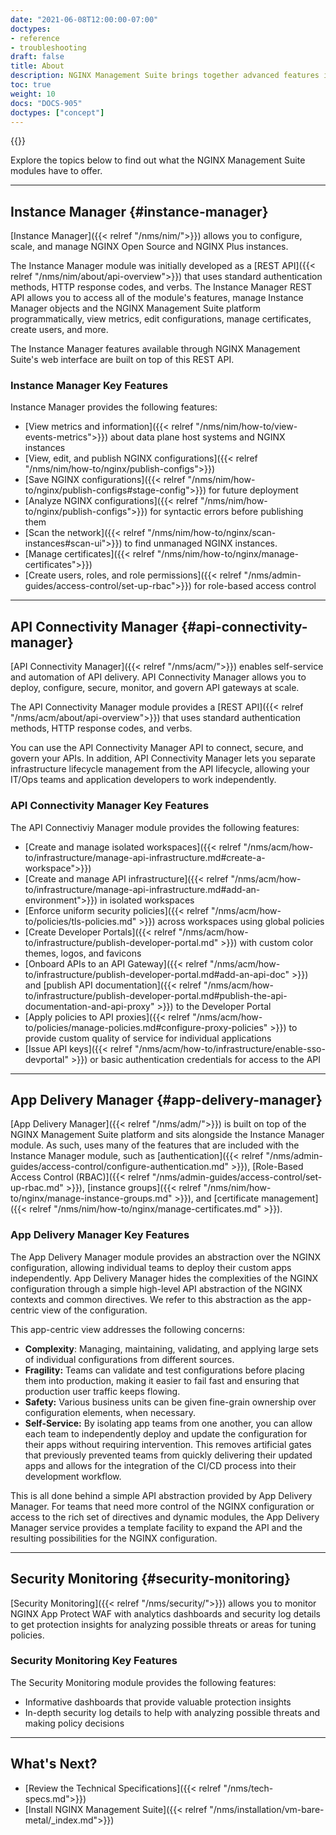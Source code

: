 ```yaml
---
date: "2021-06-08T12:00:00-07:00"
doctypes:
- reference
- troubleshooting
draft: false
title: About
description: NGINX Management Suite brings together advanced features into a single platform, making it easy for organizations to configure, monitor, and troubleshoot NGINX instances; manage and govern APIs; optimize load balancing for apps; and enhance overall security.
toc: true
weight: 10
docs: "DOCS-905"
doctypes: ["concept"]
---
```


{{<custom-styles>}}

Explore the topics below to find out what the NGINX Management Suite modules have to offer.

---

## Instance Manager {#instance-manager}

[Instance Manager]({{< relref "/nms/nim/">}}) allows you to configure, scale, and manage NGINX Open Source and NGINX Plus instances. 

The Instance Manager module was initially developed as a [REST API]({{< relref "/nms/nim/about/api-overview">}}) that uses standard authentication methods, HTTP response codes, and verbs. The Instance Manager REST API allows you to access all of the module's features, manage Instance Manager objects and the NGINX Management Suite platform programmatically, view metrics, edit configurations, manage certificates, create users, and more. 

The Instance Manager features available through NGINX Management Suite's web interface are built on top of this REST API.

### Instance Manager Key Features

Instance Manager provides the following features:

- [View metrics and information]({{< relref "/nms/nim/how-to/view-events-metrics">}}) about data plane host systems and NGINX instances
- [View, edit, and publish NGINX configurations]({{< relref "/nms/nim/how-to/nginx/publish-configs">}})
- [Save NGINX configurations]({{< relref "/nms/nim/how-to/nginx/publish-configs#stage-config">}}) for future deployment
- [Analyze NGINX configurations]({{< relref "/nms/nim/how-to/nginx/publish-configs">}}) for syntactic errors before publishing them
- [Scan the network]({{< relref "/nms/nim/how-to/nginx/scan-instances#scan-ui">}}) to find unmanaged NGINX instances.
- [Manage certificates]({{< relref "/nms/nim/how-to/nginx/manage-certificates">}})
- [Create users, roles, and role permissions]({{< relref "/nms/admin-guides/access-control/set-up-rbac">}}) for role-based access control

---

## API Connectivity Manager {#api-connectivity-manager}

[API Connectivity Manager]({{< relref "/nms/acm/">}}) enables self-service and automation of API delivery. API Connectivity Manager allows you to deploy, configure, secure, monitor, and govern API gateways at scale. 

The API Connectivity Manager module provides a [REST API]({{< relref "/nms/acm/about/api-overview">}}) that uses standard authentication methods, HTTP response codes, and verbs.

You can use the API Connectivity Manager API to connect, secure, and govern your APIs. In addition, API Connectivity Manager lets you separate infrastructure lifecycle management from the API lifecycle, allowing your IT/Ops teams and application developers to work independently.

### API Connectivity Manager Key Features

The API Connectiviy Manager module provides the following features:

- [Create and manage isolated workspaces]({{< relref "/nms/acm/how-to/infrastructure/manage-api-infrastructure.md#create-a-workspace">}})
- [Create and manage API infrastructure]({{< relref "/nms/acm/how-to/infrastructure/manage-api-infrastructure.md#add-an-environment">}}) in isolated workspaces
- [Enforce uniform security policies]({{< relref "/nms/acm/how-to/policies/tls-policies.md" >}}) across workspaces using global policies
- [Create Developer Portals]({{< relref "/nms/acm/how-to/infrastructure/publish-developer-portal.md" >}}) with custom color themes, logos, and favicons
- [Onboard APIs to an API Gateway]({{< relref "/nms/acm/how-to/infrastructure/publish-developer-portal.md#add-an-api-doc" >}}) and [publish API documentation]({{< relref "/nms/acm/how-to/infrastructure/publish-developer-portal.md#publish-the-api-documentation-and-api-proxy" >}}) to the Developer Portal
- [Apply policies to API proxies]({{< relref "/nms/acm/how-to/policies/manage-policies.md#configure-proxy-policies" >}}) to provide custom quality of service for individual applications
- [Issue API keys]({{< relref "/nms/acm/how-to/infrastructure/enable-sso-devportal" >}}) or basic authentication credentials for access to the API

---

## App Delivery Manager {#app-delivery-manager}

[App Delivery Manager]({{< relref "/nms/adm/">}}) is built on top of the NGINX Management Suite platform and sits alongside the Instance Manager module. As such, uses many of the features that are included with the Instance Manager module, such as [authentication]({{< relref "/nms/admin-guides/access-control/configure-authentication.md" >}}), [Role-Based Access Control (RBAC)]({{< relref "/nms/admin-guides/access-control/set-up-rbac.md" >}}), [instance groups]({{< relref "/nms/nim/how-to/nginx/manage-instance-groups.md" >}}), and [certificate management]({{< relref "/nms/nim/how-to/nginx/manage-certificates.md" >}}).

### App Delivery Manager Key Features

The App Delivery Manager module provides an abstraction over the NGINX configuration, allowing individual teams to deploy their custom apps independently. App Delivery Manager hides the complexities of the NGINX configuration through a simple high-level API abstraction of the NGINX contexts and common directives. We refer to this abstraction as the app-centric view of the configuration.

This app-centric view addresses the following concerns:

* **Complexity**: Managing, maintaining, validating, and applying large sets of individual configurations from different sources.
* **Fragility:** Teams can validate and test configurations before placing them into production, making it easier to fail fast and ensuring that production user traffic keeps flowing.
* **Safety:** Various business units can be given fine-grain ownership over configuration elements, when necessary.
* **Self-Service:** By isolating app teams from one another, you can allow each team to independently deploy and update the configuration for their apps without requiring intervention. This removes artificial gates that previously prevented teams from quickly delivering their updated apps and allows for the integration of the CI/CD process into their development workflow.

This is all done behind a simple API abstraction provided by App Delivery Manager. For teams that need more control of the NGINX configuration or access to the rich set of directives and dynamic modules, the App Delivery Manager service provides a template facility to expand the API and the resulting possibilities for the NGINX configuration.

---

## Security Monitoring {#security-monitoring}

[Security Monitoring]({{< relref "/nms/security/">}}) allows you to monitor NGINX App Protect WAF with analytics dashboards and security log details to get protection insights for analyzing possible threats or areas for tuning policies.

### Security Monitoring Key Features

The Security Monitoring module provides the following features:

- Informative dashboards that provide valuable protection insights
- In-depth security log details to help with analyzing possible threats and making policy decisions

---
## What's Next?

- [Review the Technical Specifications]({{< relref "/nms/tech-specs.md">}})
- [Install NGINX Management Suite]({{< relref "/nms/installation/vm-bare-metal/_index.md">}})
